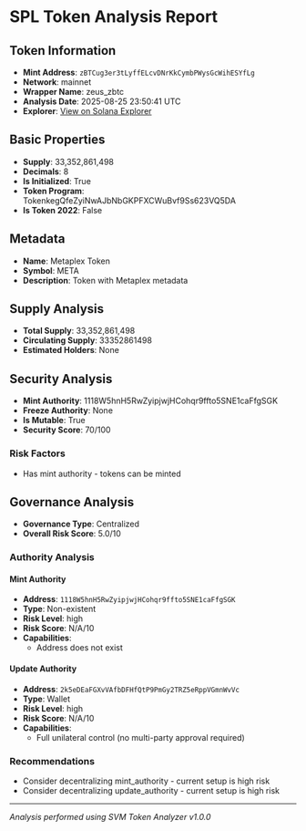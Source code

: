 # SPL Token Analysis Report

## Token Information
- **Mint Address**: `zBTCug3er3tLyffELcvDNrKkCymbPWysGcWihESYfLg`
- **Network**: mainnet
- **Wrapper Name**: zeus_zbtc
- **Analysis Date**: 2025-08-25 23:50:41 UTC
- **Explorer**: [View on Solana Explorer](https://explorer.solana.com/address/zBTCug3er3tLyffELcvDNrKkCymbPWysGcWihESYfLg)

## Basic Properties
- **Supply**: 33,352,861,498
- **Decimals**: 8
- **Is Initialized**: True
- **Token Program**: TokenkegQfeZyiNwAJbNbGKPFXCWuBvf9Ss623VQ5DA
- **Is Token 2022**: False

## Metadata
- **Name**: Metaplex Token
- **Symbol**: META
- **Description**: Token with Metaplex metadata

## Supply Analysis
- **Total Supply**: 33,352,861,498
- **Circulating Supply**: 33352861498
- **Estimated Holders**: None

## Security Analysis
- **Mint Authority**: 1118W5hnH5RwZyipjwjHCohqr9ffto5SNE1caFfgSGK
- **Freeze Authority**: None
- **Is Mutable**: True
- **Security Score**: 70/100

### Risk Factors
- Has mint authority - tokens can be minted

## Governance Analysis
- **Governance Type**: Centralized
- **Overall Risk Score**: 5.0/10

### Authority Analysis

#### Mint Authority
- **Address**: `1118W5hnH5RwZyipjwjHCohqr9ffto5SNE1caFfgSGK`
- **Type**: Non-existent
- **Risk Level**: high
- **Risk Score**: N/A/10
- **Capabilities**:
  - Address does not exist

#### Update Authority
- **Address**: `2k5eDEaFGXvVAfbDFHfQtP9PmGy2TRZ5eRppVGmnWvVc`
- **Type**: Wallet
- **Risk Level**: high
- **Risk Score**: N/A/10
- **Capabilities**:
  - Full unilateral control (no multi-party approval required)

### Recommendations
- Consider decentralizing mint_authority - current setup is high risk
- Consider decentralizing update_authority - current setup is high risk

---
*Analysis performed using SVM Token Analyzer v1.0.0*
